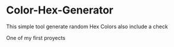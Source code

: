 # Color-Hex-Generator
This simple tool generate random Hex Colors also include a check 



One of my first proyects
